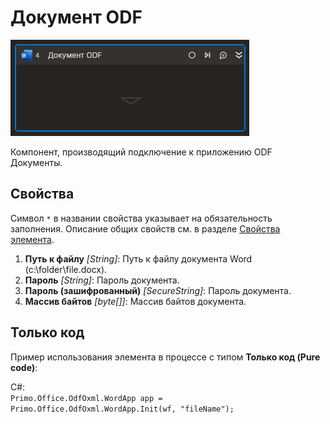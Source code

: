 # Документ ODF

![](<../../../../.gitbook/assets1/Cropped-DocumentODF.png>)

Компонент, производящий подключение к приложению ODF Документы. 

## Свойства
Символ `*` в названии свойства указывает на обязательность заполнения. Описание общих свойств см. в разделе [Свойства элемента](https://docs.primo-rpa.ru/primo-rpa/primo-studio/process/elements#svoistva-elementa).

1. **Путь к файлу** *[String]*: Путь к файлу документа Word (c:\folder\file.docx).
2. **Пароль** *[String]*: Пароль документа.
3. **Пароль (зашифрованный)** *[SecureString]*: Пароль документа.
4. **Массив байтов** *[byte[]]*: Массив байтов документа.

## Только код
Пример использования элемента в процессе с типом **Только код (Pure code)**:

C#:  
`Primo.Office.OdfOxml.WordApp app = Primo.Office.OdfOxml.WordApp.Init(wf, "fileName");`
